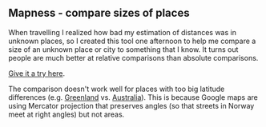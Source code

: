 ## Mapness - compare sizes of places

When travelling I realized how bad my estimation of distances was in unknown places, so I created this tool one afternoon to help me compare a size of an unknown place or city to something that I know. It turns out people are much better at relative comparisons than absolute comparisons.

[Give it a try here](http://martinkonicek.net/mapness/#5,38.562477690029624,-99.28071712500002,46.42284931166597,8.342151000000078).

The comparison doesn't work well for places with too big latitude differences (e.g. [Greenland](http://martinkonicek.net/mapness/#4,74.74273048818017,-40.40703737499996,-27.868113418969166,134.56615162499995) vs. [Australia](http://en.wikipedia.org/wiki/File:Australia-Greenland_Overlay.png)). This is because Google maps are using Mercator projection that preserves angles (so that streets in Norway meet at right angles) but not areas.